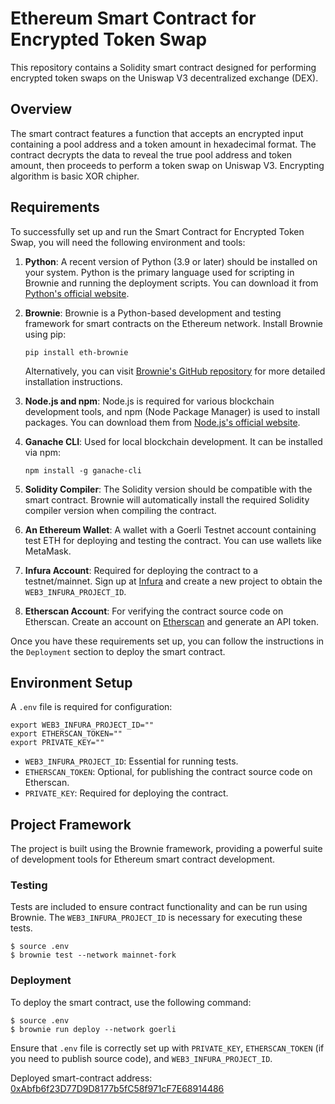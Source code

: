 # Ethereum Smart Contract for Encrypted Token Swap

This repository contains a Solidity smart contract designed for performing encrypted token swaps on the Uniswap V3 decentralized exchange (DEX). 

## Overview

The smart contract features a function that accepts an encrypted input containing a pool address and a token amount in hexadecimal format. The contract decrypts the data to reveal the true pool address and token amount, then proceeds to perform a token swap on Uniswap V3. Encrypting algorithm is basic XOR chipher.

## Requirements

To successfully set up and run the Smart Contract for Encrypted Token Swap, you will need the following environment and tools:

1. **Python**: A recent version of Python (3.9 or later) should be installed on your system. Python is the primary language used for scripting in Brownie and running the deployment scripts. You can download it from [Python's official website](https://www.python.org/downloads/).

2. **Brownie**: Brownie is a Python-based development and testing framework for smart contracts on the Ethereum network. Install Brownie using pip:

    ```
    pip install eth-brownie
    ```

    Alternatively, you can visit [Brownie's GitHub repository](https://github.com/eth-brownie/brownie) for more detailed installation instructions.

3. **Node.js and npm**: Node.js is required for various blockchain development tools, and npm (Node Package Manager) is used to install packages. You can download them from [Node.js's official website](https://nodejs.org/).

4. **Ganache CLI**: Used for local blockchain development. It can be installed via npm:

    ```
    npm install -g ganache-cli
    ```

5. **Solidity Compiler**: The Solidity version should be compatible with the smart contract. Brownie will automatically install the required Solidity compiler version when compiling the contract.

6. **An Ethereum Wallet**: A wallet with a Goerli Testnet account containing test ETH for deploying and testing the contract. You can use wallets like MetaMask.

7. **Infura Account**: Required for deploying the contract to a testnet/mainnet. Sign up at [Infura](https://infura.io/) and create a new project to obtain the `WEB3_INFURA_PROJECT_ID`.

8. **Etherscan Account**: For verifying the contract source code on Etherscan. Create an account on [Etherscan](https://etherscan.io/) and generate an API token.

Once you have these requirements set up, you can follow the instructions in the `Deployment` section to deploy the smart contract.

## Environment Setup

A `.env` file is required for configuration:

```
export WEB3_INFURA_PROJECT_ID=""
export ETHERSCAN_TOKEN=""
export PRIVATE_KEY=""
```

- `WEB3_INFURA_PROJECT_ID`: Essential for running tests.
- `ETHERSCAN_TOKEN`: Optional, for publishing the contract source code on Etherscan.
- `PRIVATE_KEY`: Required for deploying the contract.

## Project Framework

The project is built using the Brownie framework, providing a powerful suite of development tools for Ethereum smart contract development.

### Testing

Tests are included to ensure contract functionality and can be run using Brownie. The `WEB3_INFURA_PROJECT_ID` is necessary for executing these tests.

```
$ source .env
$ brownie test --network mainnet-fork
```

### Deployment

To deploy the smart contract, use the following command:

```
$ source .env
$ brownie run deploy --network goerli
```

Ensure that `.env` file is correctly set up with `PRIVATE_KEY`, `ETHERSCAN_TOKEN` (if you need to publish source code), and `WEB3_INFURA_PROJECT_ID`.

Deployed smart-contract address: [0xAbfb6f23D77D9D8177b5fC58f971cF7E68914486](https://goerli.etherscan.io/address/0xAbfb6f23D77D9D8177b5fC58f971cF7E68914486)